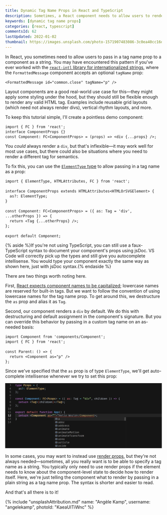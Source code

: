 ```yaml
---
title: Dynamic Tag Name Props in React and TypeScript
description: Sometimes, a React component needs to allow users to render a custom tag. Here's how you can pass dynamic tag names as props.
keywords: [dynamic tag name props]
categories: [react, typescript]
commentsId: 62
lastUpdated: 2022-01-02
thumbnail: https://images.unsplash.com/photo-1571907483086-3c0ea40cc16d?ixid=MnwxMjA3fDB8MHxwaG90by1wYWdlfHx8fGVufDB8fHx8&ixlib=rb-1.2.1&auto=format&fit=crop&w=1600&h=900&q=80
---
```


In React, you sometimes need to allow users to pass in a tag name prop to a component as a string. You may have encountered this pattern if you've ever worked with the [`react-intl` library for internationalized strings](https://formatjs.io/docs/react-intl/components/#formattedmessage), where the `FormattedMessage` component accepts an optional `tagName` prop:

```tsx
<FormattedMessage id="common.close" tagName="p" />
```

Layout components are a good real-world use case for this—they might apply some styling under the hood, but they should still be flexible enough to render any valid HTML tag. Examples include reusable grid layouts (which need not always render divs), vertical rhythm layouts, and more.

To keep this tutorial simple, I'll create a pointless demo component:

```tsx {data-file="components/Component/index.tsx" data-copyable=true}
import { FC } from 'react';
interface ComponentProps {}
const Component: FC<ComponentProps> = (props) => <div {...props} />;
```

You *could* always render a `div`, but that's inflexible—it may work well for most use cases, but there could also be situations where you need to render a different tag for semantics.

To fix this, you can use the [`ElementType` type](https://flow.org/en/docs/react/types/#toc-react-elementtype) to allow passing in a tag name as a prop:

```tsx {data-file="components/Component/index.tsx" data-copyable=true}
import { ElementType, HTMLAttributes, FC } from 'react';

interface ComponentProps extends HTMLAttributes<HTMLOrSVGElement> {
  as?: ElementType;
}

const Component: FC<ComponentProps> = ({ as: Tag = 'div', ...otherProps }) => {
  return <Tag {...otherProps} />;
};

export default Component;
```

{% aside %}If you're not using TypeScript, you can still use a faux-TypeScript syntax to document your component's props using jsDoc. VS Code will correctly pick up the types and still give you autocomplete intellisense. You would type your component exactly the same way as shown here, just with jsDoc syntax.{% endaside %}

There are two things worth noting here.

First, [React expects component names to be capitalized](https://reactjs.org/docs/jsx-in-depth.html#user-defined-components-must-be-capitalized); lowercase names are reserved for built-in tags. But we want to follow the convention of using lowercase names for the tag name prop. To get around this, we destructure the `as` prop and alias it as `Tag`.

Second, our component renders a `div` by default. We do this with destructuring and default assignment in the component's signature. But you can override this behavior by passing in a custom tag name on an as-needed basis:

```tsx {data-file="components/Navbar/index.tsx" data-copyable=true}
import Component from 'components/Component';
import { FC } from 'react';

const Parent: () => {
  return <Component as="p" />
};
```

Since we've specified that the `as` prop is of type `ElementType`, we'll get auto-complete intellisense whenever we try to set this prop:

![An example of using the Component component and passing in a concrete tagName. VS Code's intellisense shows an auto-complete dropdown for you as you type.](./images/example.png)

In some cases, you may want to instead use [render props](https://reactjs.org/docs/render-props.html), but they're not always needed—sometimes, all you really want is to be able to specify a tag name as a string. You typically only need to use render props if the element needs to know about the component-level state to decide how to render itself. Here, we're just telling the component what to render by passing in a plain string as a tag name prop. The syntax is shorter and easier to read.

And that's all there is to it!

{% include "unsplashAttribution.md" name: "Angèle Kamp", username: "angelekamp", photoId: "KaeaUITiWnc" %}
